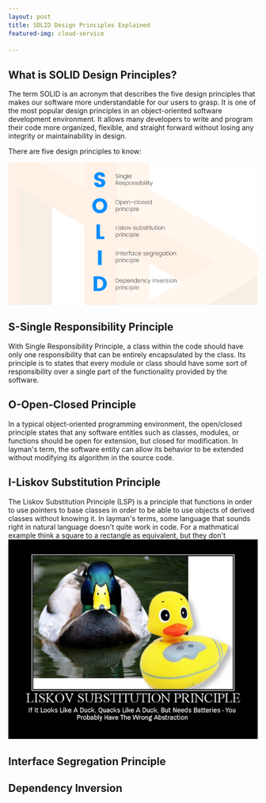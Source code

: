 ```yaml
---
layout: post
title: SOLID Design Principles Explained
featured-img: cloud-service

---
```

## What is SOLID Design Principles?
The term SOLID is an acronym that describes the five design principles that makes our software more understandable for our users to grasp. It is one of the most popular design principles in an object-oriented software development environment. It allows many developers to write and program their code more organized, flexible, and straight forward without losing any integrity or maintainability in design. 

There are five design principles to know:

![image tooltip here](/assets/img/SOLID.jpg)

## S-Single Responsibility Principle
With Single Responsibility Principle, a class within the code should have only one responsibility that can be entirely encapsulated by the class. Its principle is to states that every module or class should have some sort of responsibility over a single part of the functionality provided by the software. 

## O-Open-Closed Principle
In a typical object-oriented programming environment, the open/closed principle states that any software entitles such as classes, modules, or functions should be open for extension, but closed for modification. In layman's term, the software entity can allow its behavior to be extended without modifying its algorithm in the source code. 

## I-Liskov Substitution Principle
The Liskov Substitution Principle (LSP) is a principle that functions in order to use pointers to base classes in order to be able to use objects of derived classes without knowing it. In layman's terms, some language that sounds right in natural language doesn't quite work in code. For a mathmatical example think a square to a rectangle as equivalent, but they don't 
![image tooltip here](/assets/img/lsp.jpg)

## Interface Segregation Principle

## Dependency Inversion
